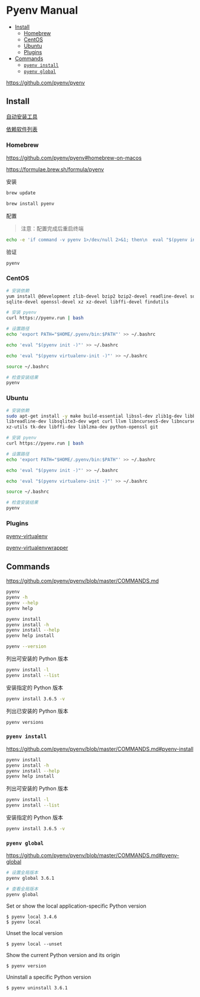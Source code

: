 <!-- #python-install -->
<!-- omit in toc -->
# Pyenv Manual

- [Install](#install)
  - [Homebrew](#homebrew)
  - [CentOS](#centos)
  - [Ubuntu](#ubuntu)
  - [Plugins](#plugins)
- [Commands](#commands)
  - [`pyenv install`](#pyenv-install)
  - [`pyenv global`](#pyenv-global)

<https://github.com/pyenv/pyenv>

## Install

[自动安装工具](https://github.com/pyenv/pyenv-installer)

[依赖软件列表](https://github.com/pyenv/pyenv/wiki/Common-build-problems)

### Homebrew

<https://github.com/pyenv/pyenv#homebrew-on-macos>

<https://formulae.brew.sh/formula/pyenv>

安装

```bash
brew update

brew install pyenv
```

配置

> 注意：配置完成后重启终端

```bash
echo -e 'if command -v pyenv 1>/dev/null 2>&1; then\n  eval "$(pyenv init -)"\nfi' >> ~/.bash_profile
```

验证

```bash
pyenv
```

### CentOS

```bash
# 安装依赖
yum install @development zlib-devel bzip2 bzip2-devel readline-devel sqlite \
sqlite-devel openssl-devel xz xz-devel libffi-devel findutils

# 安装 pyenv
curl https://pyenv.run | bash

# 设置路径
echo 'export PATH="$HOME/.pyenv/bin:$PATH"' >> ~/.bashrc

echo 'eval "$(pyenv init -)"' >> ~/.bashrc

echo 'eval "$(pyenv virtualenv-init -)"' >> ~/.bashrc

source ~/.bashrc

# 检查安装结果
pyenv
```

### Ubuntu

```bash
# 安装依赖
sudo apt-get install -y make build-essential libssl-dev zlib1g-dev libbz2-dev \
libreadline-dev libsqlite3-dev wget curl llvm libncurses5-dev libncursesw5-dev \
xz-utils tk-dev libffi-dev liblzma-dev python-openssl git

# 安装 pyenv
curl https://pyenv.run | bash

# 设置路径
echo 'export PATH="$HOME/.pyenv/bin:$PATH"' >> ~/.bashrc

echo 'eval "$(pyenv init -)"' >> ~/.bashrc

echo 'eval "$(pyenv virtualenv-init -)"' >> ~/.bashrc

source ~/.bashrc

# 检查安装结果
pyenv
```

### Plugins

[pyenv-virtualenv](https://github.com/pyenv/pyenv-virtualenv)

[pyenv-virtualenvwrapper](https://github.com/pyenv/pyenv-virtualenvwrapper)

## Commands

<https://github.com/pyenv/pyenv/blob/master/COMMANDS.md>

```bash
pyenv
pyenv -h
pyenv --help
pyenv help

pyenv install
pyenv install -h
pyenv install --help
pyenv help install
```

```bash
pyenv --version
```

列出可安装的 Python 版本

```bash
pyenv install -l
pyenv install --list
```

安装指定的 Python 版本

```bash
pyenv install 3.6.5 -v
```

列出已安装的 Python 版本

```bash
pyenv versions
```

### `pyenv install`

<https://github.com/pyenv/pyenv/blob/master/COMMANDS.md#pyenv-install>

```bash
pyenv install
pyenv install -h
pyenv install --help
pyenv help install
```

列出可安装的 Python 版本

```bash
pyenv install -l
pyenv install --list
```

安装指定的 Python 版本

```bash
pyenv install 3.6.5 -v
```

### `pyenv global`

<https://github.com/pyenv/pyenv/blob/master/COMMANDS.md#pyenv-global>

```bash
# 设置全局版本
pyenv global 3.6.1

# 查看全局版本
pyenv global
```

Set or show the local application-specific Python version
```
$ pyenv local 3.4.6
$ pyenv local
```

Unset the local version
```
$ pyenv local --unset
```

Show the current Python version and its origin
```
$ pyenv version
```

Uninstall a specific Python version
```
$ pyenv uninstall 3.6.1
```
